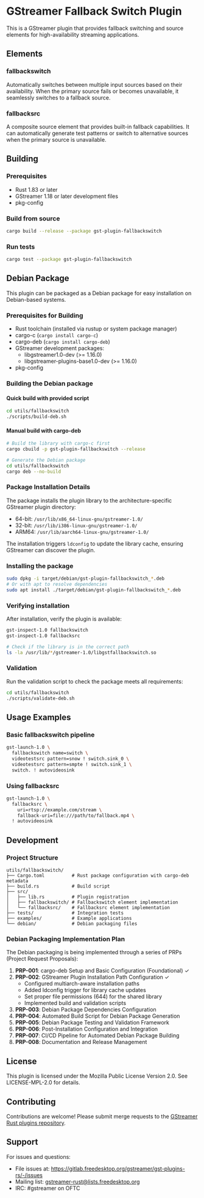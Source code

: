 # GStreamer Fallback Switch Plugin

This is a GStreamer plugin that provides fallback switching and source elements for high-availability streaming applications.

## Elements

### fallbackswitch
Automatically switches between multiple input sources based on their availability. When the primary source fails or becomes unavailable, it seamlessly switches to a fallback source.

### fallbacksrc
A composite source element that provides built-in fallback capabilities. It can automatically generate test patterns or switch to alternative sources when the primary source is unavailable.

## Building

### Prerequisites
- Rust 1.83 or later
- GStreamer 1.18 or later development files
- pkg-config

### Build from source
```bash
cargo build --release --package gst-plugin-fallbackswitch
```

### Run tests
```bash
cargo test --package gst-plugin-fallbackswitch
```

## Debian Package

This plugin can be packaged as a Debian package for easy installation on Debian-based systems.

### Prerequisites for Building

- Rust toolchain (installed via rustup or system package manager)
- cargo-c (`cargo install cargo-c`)
- cargo-deb (`cargo install cargo-deb`)
- GStreamer development packages:
  - libgstreamer1.0-dev (>= 1.16.0)
  - libgstreamer-plugins-base1.0-dev (>= 1.16.0)
- pkg-config

### Building the Debian package

#### Quick build with provided script
```bash
cd utils/fallbackswitch
./scripts/build-deb.sh
```

#### Manual build with cargo-deb
```bash
# Build the library with cargo-c first
cargo cbuild -p gst-plugin-fallbackswitch --release

# Generate the Debian package
cd utils/fallbackswitch
cargo deb --no-build
```

### Package Installation Details

The package installs the plugin library to the architecture-specific GStreamer plugin directory:
- 64-bit: `/usr/lib/x86_64-linux-gnu/gstreamer-1.0/`
- 32-bit: `/usr/lib/i386-linux-gnu/gstreamer-1.0/`
- ARM64: `/usr/lib/aarch64-linux-gnu/gstreamer-1.0/`

The installation triggers `ldconfig` to update the library cache, ensuring GStreamer can discover the plugin.

### Installing the package
```bash
sudo dpkg -i target/debian/gst-plugin-fallbackswitch_*.deb
# Or with apt to resolve dependencies
sudo apt install ./target/debian/gst-plugin-fallbackswitch_*.deb
```

### Verifying installation
After installation, verify the plugin is available:
```bash
gst-inspect-1.0 fallbackswitch
gst-inspect-1.0 fallbacksrc

# Check if the library is in the correct path
ls -la /usr/lib/*/gstreamer-1.0/libgstfallbackswitch.so
```

### Validation
Run the validation script to check the package meets all requirements:
```bash
cd utils/fallbackswitch
./scripts/validate-deb.sh
```

## Usage Examples

### Basic fallbackswitch pipeline
```bash
gst-launch-1.0 \
  fallbackswitch name=switch \
  videotestsrc pattern=snow ! switch.sink_0 \
  videotestsrc pattern=smpte ! switch.sink_1 \
  switch. ! autovideosink
```

### Using fallbacksrc
```bash
gst-launch-1.0 \
  fallbacksrc \
    uri=rtsp://example.com/stream \
    fallback-uri=file:///path/to/fallback.mp4 \
  ! autovideosink
```

## Development

### Project Structure
```
utils/fallbackswitch/
├── Cargo.toml          # Rust package configuration with cargo-deb metadata
├── build.rs            # Build script
├── src/
│   ├── lib.rs          # Plugin registration
│   ├── fallbackswitch/ # Fallbackswitch element implementation
│   └── fallbacksrc/    # Fallbacksrc element implementation
├── tests/              # Integration tests
├── examples/           # Example applications
└── debian/             # Debian packaging files
```

### Debian Packaging Implementation Plan

The Debian packaging is being implemented through a series of PRPs (Project Request Proposals):

1. **PRP-001**: cargo-deb Setup and Basic Configuration (Foundational) ✓
2. **PRP-002**: GStreamer Plugin Installation Path Configuration ✓
   - Configured multiarch-aware installation paths
   - Added ldconfig trigger for library cache updates
   - Set proper file permissions (644) for the shared library
   - Implemented build and validation scripts
3. **PRP-003**: Debian Package Dependencies Configuration
4. **PRP-004**: Automated Build Script for Debian Package Generation
5. **PRP-005**: Debian Package Testing and Validation Framework
6. **PRP-006**: Post-Installation Configuration and Integration
7. **PRP-007**: CI/CD Pipeline for Automated Debian Package Building
8. **PRP-008**: Documentation and Release Management

## License

This plugin is licensed under the Mozilla Public License Version 2.0. See LICENSE-MPL-2.0 for details.

## Contributing

Contributions are welcome! Please submit merge requests to the [GStreamer Rust plugins repository](https://gitlab.freedesktop.org/gstreamer/gst-plugins-rs).

## Support

For issues and questions:
- File issues at: https://gitlab.freedesktop.org/gstreamer/gst-plugins-rs/-/issues
- Mailing list: gstreamer-rust@lists.freedesktop.org
- IRC: #gstreamer on OFTC